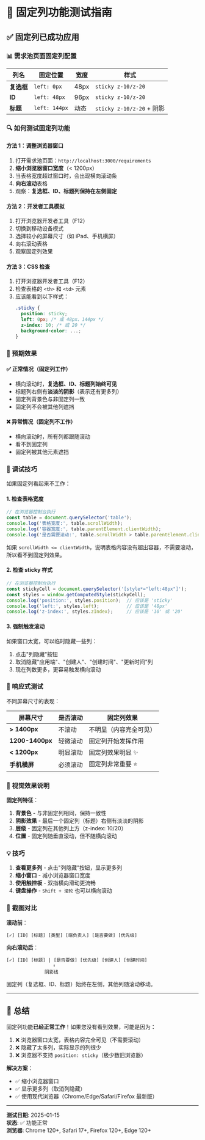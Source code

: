 # 🧪 固定列功能测试指南

## ✅ 固定列已成功应用

### 📊 需求池页面固定列配置

| 列名 | 固定位置 | 宽度 | 样式 |
|------|----------|------|------|
| **复选框** | `left: 0px` | 48px | `sticky z-10/z-20` |
| **ID** | `left: 48px` | 96px | `sticky z-10/z-20` |
| **标题** | `left: 144px` | 动态 | `sticky z-10/z-20` + 阴影 |

### 🔍 如何测试固定列功能

#### 方法 1：调整浏览器窗口
1. 打开需求池页面：`http://localhost:3000/requirements`
2. **缩小浏览器窗口宽度**（< 1200px）
3. 当表格宽度超过窗口时，会出现横向滚动条
4. **向右滚动**表格
5. 观察：**复选框、ID、标题列保持在左侧固定**

#### 方法 2：开发者工具模拟
1. 打开浏览器开发者工具（F12）
2. 切换到移动设备模式
3. 选择较小的屏幕尺寸（如 iPad、手机横屏）
4. 向右滚动表格
5. 观察固定列效果

#### 方法 3：CSS 检查
1. 打开浏览器开发者工具（F12）
2. 检查表格的 `<th>` 和 `<td>` 元素
3. 应该能看到以下样式：
   ```css
   .sticky {
     position: sticky;
     left: 0px; /* 或 48px、144px */
     z-index: 10; /* 或 20 */
     background-color: ...;
   }
   ```

### 🎯 预期效果

#### ✅ 正常情况（固定列工作）
- 横向滚动时，**复选框、ID、标题列始终可见**
- 标题列右侧有**淡淡的阴影**（表示还有更多列）
- 固定列背景色与非固定列一致
- 固定列不会被其他列遮挡

#### ❌ 异常情况（固定列不工作）
- 横向滚动时，所有列都跟随滚动
- 看不到固定列
- 固定列被其他元素遮挡

### 🔧 调试技巧

如果固定列看起来不工作：

#### 1. 检查表格宽度
```javascript
// 在浏览器控制台执行
const table = document.querySelector('table');
console.log('表格宽度:', table.scrollWidth);
console.log('容器宽度:', table.parentElement.clientWidth);
console.log('是否需要滚动:', table.scrollWidth > table.parentElement.clientWidth);
```

如果 `scrollWidth <= clientWidth`，说明表格内容没有超出容器，不需要滚动，所以看不到固定列效果。

#### 2. 检查 sticky 样式
```javascript
// 在浏览器控制台执行
const stickyCell = document.querySelector('[style*="left:48px"]');
const styles = window.getComputedStyle(stickyCell);
console.log('position:', styles.position);  // 应该是 'sticky'
console.log('left:', styles.left);          // 应该是 '48px'
console.log('z-index:', styles.zIndex);     // 应该是 '10' 或 '20'
```

#### 3. 强制触发滚动
如果窗口太宽，可以临时隐藏一些列：
1. 点击"列隐藏"按钮
2. 取消隐藏"应用端"、"创建人"、"创建时间"、"更新时间"列
3. 现在列数更多，更容易触发横向滚动

### 📱 响应式测试

不同屏幕尺寸的表现：

| 屏幕尺寸 | 是否滚动 | 固定列效果 |
|----------|----------|------------|
| **> 1400px** | 不滚动 | 不明显（内容完全可见） |
| **1200-1400px** | 轻微滚动 | 固定列开始发挥作用 |
| **< 1200px** | 明显滚动 | 固定列效果明显 ✨ |
| **手机横屏** | 必须滚动 | 固定列非常重要 ⭐ |

### 🎨 视觉效果说明

**固定列特征**：
1. **背景色** - 与非固定列相同，保持一致性
2. **阴影效果** - 最后一个固定列（标题）右侧有淡淡的阴影
3. **层级** - 固定列在其他列上方（z-index: 10/20）
4. **位置** - 固定列随垂直滚动，但不随横向滚动

### 💡 技巧

1. **查看更多列** - 点击"列隐藏"按钮，显示更多列
2. **缩小窗口** - 减小浏览器窗口宽度
3. **使用触控板** - 双指横向滑动更流畅
4. **键盘操作** - `Shift + 滚轮` 也可以横向滚动

### 📸 截图对比

**滚动前**：
```
[✓] [ID] [标题] [类型] [端负责人] [是否要做] [优先级]
```

**向右滚动后**：
```
[✓] [ID] [标题] | [是否要做] [优先级] [创建人] [创建时间]
                 ↑
              阴影线
```

固定列（复选框、ID、标题）始终在左侧，其他列随滚动移动。

---

## 🎯 总结

固定列功能**已经正常工作**！如果您没有看到效果，可能是因为：

1. ❌ 浏览器窗口太宽，表格内容完全可见（不需要滚动）
2. ❌ 隐藏了太多列，实际显示的列很少
3. ❌ 浏览器不支持 `position: sticky`（极少数旧浏览器）

**解决方案**：
- ✅ 缩小浏览器窗口
- ✅ 显示更多列（取消列隐藏）
- ✅ 使用现代浏览器（Chrome/Edge/Safari/Firefox 最新版）

---

**测试日期**: 2025-01-15  
**状态**: ✅ 功能正常  
**浏览器**: Chrome 120+, Safari 17+, Firefox 120+, Edge 120+




